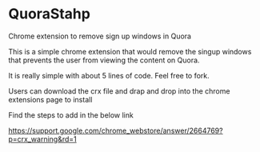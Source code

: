 QuoraStahp
==========

Chrome extension  to remove sign up windows in Quora

This is a simple chrome extension that would remove the singup windows that prevents the user from viewing the content on Quora.

It is really simple with about 5 lines of code. Feel free to fork.

Users can download the crx file and drap and drop into the chrome extensions page to install

Find the steps to add in the below link

https://support.google.com/chrome_webstore/answer/2664769?p=crx_warning&rd=1

